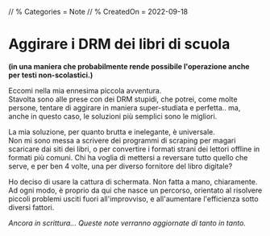 // % Categories = Note
// % CreatedOn = 2022-09-18

# Aggirare i DRM dei libri di scuola  
**(in una maniera che probabilmente rende possibile l'operazione anche per testi non-scolastici.)**

Eccomi nella mia ennesima piccola avventura.  
Stavolta sono alle prese con dei DRM stupidi, che potrei, come molte persone, tentare di aggirare in maniera super-studiata e perfetta.. ma, anche in questo caso, le soluzioni più semplici sono le migliori.

La mia soluzione, per quanto brutta e inelegante, è universale.  
Non mi sono messa a scrivere dei programmi di scraping per magari scaricare dai siti dei libri, o per convertire i formati strani dei lettori offline in formati più comuni. Chi ha voglia di mettersi a reversare tutto quello che serve, e per ben 4 volte, una per diverso fornitore del libro digitale?

Ho deciso di usare la cattura di schermata. Non fatta a mano, chiaramente.  
Ad ogni modo, è proprio da qui che nasce un percorso, orientato al risolvere piccoli problemi usciti fuori all'improvviso, e all'aumentare l'efficienza sotto diversi fattori.

_Ancora in scrittura... Queste note verranno aggiornate di tanto in tanto._
